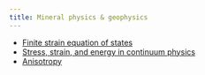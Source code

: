 ```yaml
---
title: Mineral physics & geophysics
---
```


- [Finite strain equation of states](finite-strain-eos)
- [Stress, strain, and energy in continuum physics](continuum-physics)
- [Anisotropy](anisotropy)
